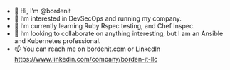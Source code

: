 - 👋 Hi, I’m @bordenit
- 👀 I’m interested in DevSecOps and running my company.
- 🌱 I’m currently learning Ruby Rspec testing, and Chef Inspec.
- 💞️ I’m looking to collaborate on anything interesting, but I am an Ansible and Kubernetes professional.
- 📫 You can reach me on bordenit.com or LinkedIn https://www.linkedin.com/company/borden-it-llc
